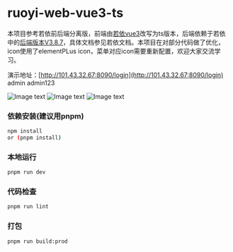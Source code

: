 # ruoyi-web-vue3-ts
本项目参考若依前后端分离版，前端由[若依vue3](https://github.com/yangzongzhuan/RuoYi-Vue3)改写为ts版本，后端依赖于若依中的[后端版本V3.8.7](https://gitee.com/y_project/RuoYi-Vue)，具体文档参见若依文档。本项目在对部分代码做了优化，icon使用了elementPLus icon，菜单对应icon需要重新配置，欢迎大家交流学习。

演示地址：[http://101.43.32.67:8090/login](http://101.43.32.67:8090/login)
admin admin123

![Image text](https://gitee.com/huanglgln/ruoyi-web-vue3-ts/raw/master/public/images/page1.png)
![Image text](https://gitee.com/huanglgln/ruoyi-web-vue3-ts/raw/master/public/images/page2.png)
![Image text](https://gitee.com/huanglgln/ruoyi-web-vue3-ts/raw/master/public/images/page3.png)

### 依赖安装(建议用pnpm)
```sh
npm install
or (pnpm install)
```

### 本地运行

```sh
pnpm run dev
```

### 代码检查
```sh
pnpm run lint
```

### 打包
```sh
pnpm run build:prod
```